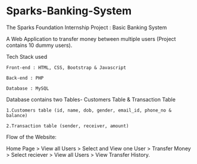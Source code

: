 # Sparks-Banking-System
The Sparks Foundation Internship Project : Basic Banking System

A Web Application to transfer money between multiple users (Project contains 10 dummy users). 

Tech Stack used 

    Front-end : HTML, CSS, Bootstrap & Javascript 
    
    Back-end : PHP 
    
    Database : MySQL

Database contains two Tables- Customers Table & Transaction Table

    1.Customers table (id, name, dob, gender, email_id, phone_no & balance)
    
    2.Transaction table (sender, receiver, amount)

Flow of the Website: 

  Home Page > View all Users > Select and View one User > Transfer Money > Select reciever > View all Users > View Transfer History.
